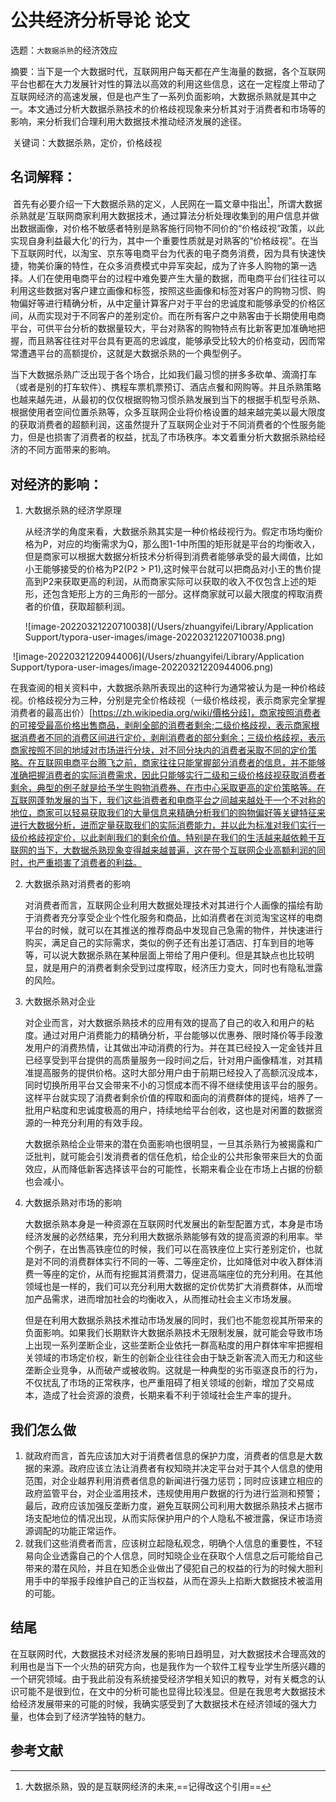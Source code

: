 # 公共经济分析导论 论文

选题：`大数据杀熟`的经济效应

​	摘要：当下是一个大数据时代，互联网用户每天都在产生海量的数据，各个互联网平台也都在大力发展针对性的算法以高效的利用这些信息，这在一定程度上带动了互联网经济的高速发展，但是也产生了一系列负面影响，大数据杀熟就是其中之一。本文通过分析大数据杀熟技术的价格歧视现象来分析其对于消费者和市场等的影响，来分析我们合理利用大数据技术推动经济发展的途径。

​	关键词：大数据杀熟，定价，价格歧视



## 名词解释：

​	首先有必要介绍一下大数据杀熟的定义，人民网在一篇文章中指出[^1]，所谓大数据杀熟就是‘互联网商家利用大数据技术，通过算法分析处理收集到的用户信息并做出数据画像，对价格不敏感者特别是熟客施行同物不同价的“价格歧视”政策，以此实现自身利益最大化'的行为，其中一个重要性质就是对熟客的“价格歧视”。在当下互联网时代，以淘宝、京东等电商平台为代表的电子商务消费，因为具有快速快捷，物美价廉的特性，在众多消费模式中异军突起，成为了许多人购物的第一选择。人们在使用电商平台的过程中难免要产生大量的数据，而电商平台们往往可以利用这些数据对客户建立画像和标签，按照这些画像和标签对客户的购物习惯、购物偏好等进行精确分析，从中定量计算客户对于平台的忠诚度和能够承受的价格区间，从而实现对于不同客户的差别定价。而在所有客户之中熟客由于长期使用电商平台，可供平台分析的数据量较大，平台对熟客的购物特点有比新客更加准确地把握，而且熟客往往对平台具有更高的忠诚度，能够承受比较大的价格变动，因而常常遭遇平台的高额提价，这就是大数据杀熟的一个典型例子。

​	当下大数据杀熟广泛出现于各个场合，比如我们最习惯的拼多多砍单、滴滴打车（或者是别的打车软件）、携程车票机票预订、酒店点餐和网购等。并且杀熟策略也越来越先进，从最初的仅仅根据购物习惯杀熟发展到当下的根据手机型号杀熟、根据使用者空间位置杀熟等，众多互联网企业将价格设置的越来越完美以最大限度的获取消费者的超额利润，这虽然提升了互联网企业对于不同消费者的个性服务能力，但是也损害了消费者的权益，扰乱了市场秩序。本文着重分析大数据杀熟给经济的不同方面带来的影响。





## 对经济的影响：

1. 大数据杀熟的经济学原理

   从经济学的角度来看，大数据杀熟其实是一种价格歧视行为。假定市场均衡价格为P，对应的均衡需求为Q，那么图1-1中所围的矩形就是平台的均衡收入，但是商家可以根据大数据分析技术分析得到消费者能够承受的最大阈值，比如小王能够接受的价格为P2(P2 > P1),这时候平台就可以把商品对小王的售价提高到P2来获取更高的利润，从而商家实际可以获取的收入不仅包含上述的矩形，还包含矩形上方的三角形的一部分。这样商家就可以最大限度的榨取消费者的价值，获取超额利润。

   ![image-20220321220710038](/Users/zhuangyifei/Library/Application Support/typora-user-images/image-20220321220710038.png)

​	![image-20220321220944006](/Users/zhuangyifei/Library/Application Support/typora-user-images/image-20220321220944006.png)



​	在我查阅的相关资料中，大数据杀熟所表现出的这种行为通常被认为是一种价格歧视。价格歧视分为三种，分别是完全价格歧视（一级价格歧视，表示商家完全掌握消费者的最高出价）[https://zh.wikipedia.org/wiki/價格分歧]，商家按照消费者的可接受最高价格出售商品，剥削全部的消费者剩余;二级价格歧视，表示商家根据消费者不同的消费区间进行定价，剥削消费者的部分剩余；三级价格歧视，表示商家按照不同的地域对市场进行分块，对不同分块内的消费者采取不同的定价策略。在互联网电商平台腾飞之前，商家往往只能掌握部分消费者的信息，并不能够准确把握消费者的实际消费需求，因此只能够实行二级和三级价格歧视获取消费者剩余，典型的例子就是给予学生购物消费券、在市中心采取更高的定价策略等。在互联网蓬勃发展的当下，我们这些消费者和电商平台之间越来越处于一个不对称的地位，商家可以轻易获取我们的大量信息来精确分析我们的购物偏好等关键特征来进行大数据分析，进而定量获取我们的实际消费能力，并以此为标准对我们实行一级价格歧视定价，以此剥削我们的剩余价值。特别是在我们的生活越来越依赖于互联网的当下，大数据杀熟现象变得越来越普遍，这在带个互联网企业高额利润的同时，也严重损害了消费者的利益。

2. 大数据杀熟对消费者的影响

   ​	对消费者而言，互联网企业利用大数据处理技术对其进行个人画像的描绘有助于消费者充分享受企业个性化服务和商品，比如消费者在浏览淘宝这样的电商平台的时候，就可以在其推送的推荐商品中发现自己急需的物件，并快速进行购买，满足自己的实际需求，类似的例子还有出差订酒店、打车到目的地等等，可以说大数据杀熟在某种层面上带给了用户便利。但是其缺点也比较明显，就是用户的消费者剩余受到过度榨取，经济压力变大，同时也有隐私泄露的风险。

3. 大数据杀熟对企业

   ​	对企业而言，对大数据杀熟技术的应用有效的提高了自己的收入和用户的粘度。通过对用户消费能力的精确分析，平台能够以优惠券、限时降价等手段激发用户的消费热情，让其做出冲动消费的行为。并在其已经投入一定金钱并且已经享受到平台提供的高质量服务一段时间之后，针对用户画像精准，对其精准提高服务的提供价格。这时大部分用户由于前期已经投入了高额沉没成本，同时切换所用平台又会带来不小的习惯成本而不得不继续使用该平台的服务。这样平台就实现了消费者剩余价值的榨取和面向的消费群体的提纯，培养了一批用户粘度和忠诚度极高的用户，持续地给平台创收，这也是对闲置的数据资源的一种充分利用的有效手段。

   ​	大数据杀熟给企业带来的潜在负面影响也很明显，一旦其杀熟行为被揭露和广泛批判，就可能会引发消费者的信任危机，给企业的公共形象带来巨大的负面效应，从而降低新客选择该平台的可能性，长期来看企业在市场上占据的份额也会减小。

4. 大数据杀熟对市场的影响

   ​	大数据杀熟本身是一种资源在互联网时代发展出的新型配置方式，本身是市场经济发展的必然结果，充分利用大数据杀熟能够有效的提高资源的利用率。举个例子，在出售高铁座位的时候，我们可以在高铁座位上实行差别定价，也就是对不同的消费群体实行不同的一等、二等座定价，比如降低对中收入群体消费一等座的定价，从而有挖掘其消费潜力，促进高端座位的充分利用。在其他领域也是一样的，我们可以充分利用大数据的定价优势扩大消费群体，从而增加产品需求，进而增加社会的均衡收入，从而推动社会主义市场发展。

   ​	但是在利用大数据杀熟技术推动市场发展的同时，我们也不能忽视其所带来的负面影响。如果我们长期默许大数据杀熟技术无限制发展，就可能会导致市场上出现一系列垄断企业，这些垄断企业依托一群高粘度的用户群体牢牢把握相关领域的市场定价权，新生的创新企业往往会由于缺乏新客流入而无力和这些垄断企业竞争，从而破产或被收购。这就是一种典型的劣币驱逐良币的行为，不仅扰乱了市场的正常秩序，也严重阻碍了相关领域的创新，增加了交易成本，造成了社会资源的浪费，长期来看不利于领域社会生产率的提升。



## 我们怎么做

1. 就政府而言，首先应该加大对于消费者信息的保护力度，消费者的信息是大数据的来源。政府应该立法让消费者有权知晓并决定平台对于其个人信息的使用范围，对企业越界利用消费者信息的新闻进行强力惩罚；同时应该建立相应的政府监管平台，对企业滥用技术，违规使用用户数据的行为进行监测和预警；最后，政府应该加强反垄断力度，避免互联网公司利用大数据杀熟技术占据市场支配地位的情况出现，从而实际保护用户的个人隐私不被泄露，保证市场资源调配的功能正常运作。
2. 就我们这些消费者而言，应该树立起隐私观念，明确个人信息的重要性，不轻易向企业透露自己的个人信息，同时知晓企业在获取个人信息之后可能给自己带来的潜在风险，并且在知悉企业做出了侵犯自己的权益的行为的时候大胆利用手中的举报手段维护自己的正当权益，从而在源头上掐断大数据技术被滥用的可能。





## 结尾

​	在互联网时代，大数据技术对经济发展的影响日趋明显，对大数据技术合理高效的利用也是当下一个火热的研究方向，也是我作为一个软件工程专业学生所感兴趣的一个研究领域。由于我此前没有系统接受经济学相关知识的教导，对有关概念的认识可能不是很到位，在文中的分析可能也显得比较浅显。但是在我思考大数据技术给经济发展带来的可能的时候，我确实感受到了大数据技术在经济领域的强大力量，也体会到了经济学独特的魅力。



## 参考文献

[^1]:大数据杀熟，毁的是互联网经济的未来,==记得改这个引用==